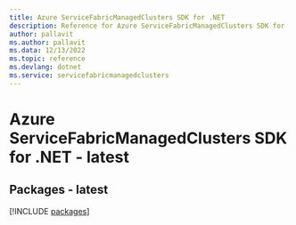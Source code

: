 ```yaml
---
title: Azure ServiceFabricManagedClusters SDK for .NET
description: Reference for Azure ServiceFabricManagedClusters SDK for .NET
author: pallavit
ms.author: pallavit
ms.data: 12/13/2022
ms.topic: reference
ms.devlang: dotnet
ms.service: servicefabricmanagedclusters
---
```

# Azure ServiceFabricManagedClusters SDK for .NET - latest
## Packages - latest
[!INCLUDE [packages](servicefabricmanagedclusters-index.md)]